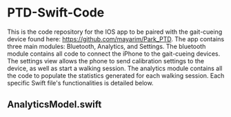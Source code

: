 # PTD-Swift-Code

This is the code repository for the IOS app to be paired with the gait-cueing device found here: https://github.com/mayarim/Park_PTD. The app contains three main modules: Bluetooth, Analytics, and Settings. The bluetooth module contains all code to connect the iPhone to the gait-cueing devices. The settings view allows the phone to send calibration settings to the device, as well as start a walking session. The analytics module contains all the code to populate the statistics generated for each walking session. Each specific Swift file's functionalities is detailed below.

## AnalyticsModel.swift

